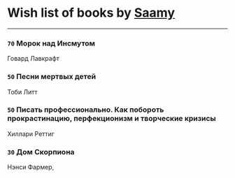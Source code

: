 # Wish list of books by [Saamy](http://vk.com/id115226508)
---

### `70` Морок над Инсмутом
Говард Лавкрафт

### `50` Песни мертвых детей
Тоби Литт

### `50` Писать профессионально. Как побороть прокрастинацию, перфекционизм и творческие кризисы
Хиллари Реттиг

### `30` Дом Скорпиона
Нэнси Фармер,

